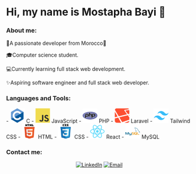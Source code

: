 # Hi, my name is Mostapha Bayi 👋

<h3 align="left">About me:</h3>

🎨A passionate developer from Morocco📍

🎓Computer science student.

💻Currently learning full stack web development.

✨Aspiring software engineer and full stack web developer.

<h3 align="left">Languages and Tools:</h3>
<p align="left"> 
- <img src="https://raw.githubusercontent.com/devicons/devicon/master/icons/c/c-original.svg" alt="c" width="40" height="40"/> C
- <img src="https://raw.githubusercontent.com/devicons/devicon/master/icons/javascript/javascript-original.svg" alt="javascript" width="40" height="40"/> JavaScript
- <img src="https://raw.githubusercontent.com/devicons/devicon/master/icons/php/php-original.svg" alt="php" width="40" height="40"/> PHP
- <img src="https://raw.githubusercontent.com/devicons/devicon/master/icons/laravel/laravel-plain.svg" alt="laravel" width="40" height="40"/> Laravel
- <img src="https://raw.githubusercontent.com/devicons/devicon/master/icons/tailwindcss/tailwindcss-plain.svg" alt="tailwindcss" width="40" height="40"/> Tailwind CSS
- <img src="https://raw.githubusercontent.com/devicons/devicon/master/icons/html5/html5-original-wordmark.svg" alt="html5" width="40" height="40"/> HTML
- <img src="https://raw.githubusercontent.com/devicons/devicon/master/icons/css3/css3-original-wordmark.svg" alt="css3" width="40" height="40"/> CSS
- <img src="https://raw.githubusercontent.com/devicons/devicon/master/icons/react/react-original.svg" alt="react" width="40" height="40"/> React
- <img src="https://raw.githubusercontent.com/devicons/devicon/master/icons/mysql/mysql-original-wordmark.svg" alt="mysql" width="40" height="40"/> MySQL
</p>

<h3 align="left">Contact me:</h3>
<div align=center>
  <a href="https://www.linkedin.com/in/mostapha-bayi/"><img src="https://img.shields.io/static/v1?style=for-the-badge&message=LinkedIn&color=0A66C2&logo=LinkedIn&logoColor=FFFFFF&label=" alt="LinkedIn" /></a>
  <a href="mailto:bayimostapha@gmail.com?subject=Hi%20Mostapha%20,%20nice%20to%20meet%20you!"><img alt="Email" src="https://img.shields.io/static/v1?style=for-the-badge&message=Gmail&color=EA4335&logo=Gmail&logoColor=FFFFFF&label=" /></a>
</div>

